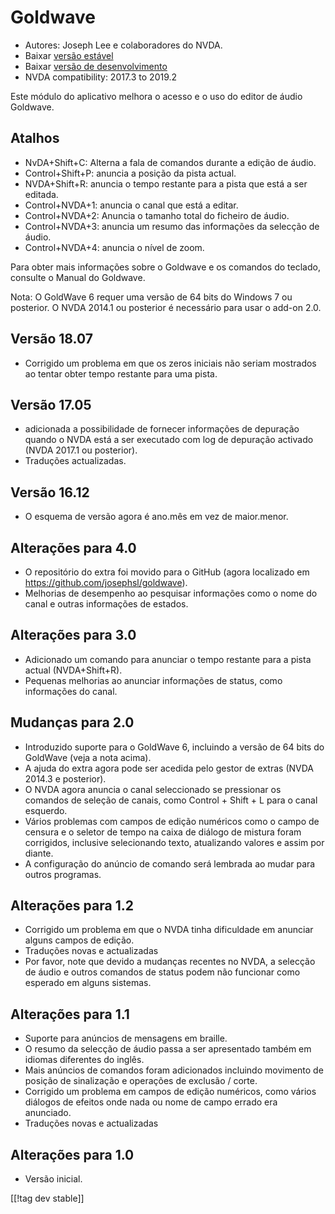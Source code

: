 # Goldwave #

* Autores: Joseph Lee e colaboradores do NVDA.
* Baixar [versão estável][1]
* Baixar [versão de desenvolvimento][2]
* NVDA compatibility: 2017.3 to 2019.2

Este módulo do aplicativo melhora o acesso e o uso do editor de áudio
Goldwave.

## Atalhos ##

* NvDA+Shift+C: Alterna a fala de comandos durante a edição de áudio.
* Control+Shift+P: anuncia a posição da pista actual.
* NVDA+Shift+R: anuncia o tempo restante para a pista que está a ser
  editada.
* Control+NVDA+1: anuncia o canal que está a editar.
* Control+NVDA+2: Anuncia o tamanho total do ficheiro de áudio.
* Control+NVDA+3: anuncia um resumo das informações da selecção de áudio.
* Control+NVDA+4: anuncia o nível de zoom.

Para obter mais informações sobre o Goldwave e os comandos do teclado,
consulte o Manual do Goldwave.

Nota: O GoldWave 6 requer uma versão de 64 bits do Windows 7 ou posterior. O
NVDA 2014.1 ou posterior é necessário para usar o add-on 2.0.

## Versão 18.07

* Corrigido um problema em que os zeros iniciais não seriam mostrados ao
  tentar obter tempo restante para uma pista.

## Versão 17.05

* adicionada a possibilidade de fornecer informações de depuração quando o
  NVDA está a ser executado com log de depuração activado (NVDA 2017.1 ou
  posterior).
* Traduções actualizadas.

## Versão 16.12

* O esquema de versão agora é ano.mês em vez de maior.menor.

## Alterações para 4.0

* O repositório do extra foi movido para o GitHub (agora localizado em
  https://github.com/josephsl/goldwave).
* Melhorias de desempenho ao pesquisar informações como o nome do canal e
  outras informações de estados.

## Alterações para 3.0

* Adicionado um comando para anunciar o tempo restante para a pista actual
  (NVDA+Shift+R).
* Pequenas melhorias ao anunciar informações de status, como informações do
  canal.

## Mudanças para 2.0

* Introduzido suporte para o GoldWave 6, incluindo a versão de 64 bits do
  GoldWave (veja a nota acima).
* A ajuda do extra agora pode ser acedida pelo gestor de extras (NVDA 2014.3
  e posterior).
* O NVDA agora anuncia o canal seleccionado se pressionar os comandos de
  seleção de canais, como Control + Shift + L para o canal esquerdo.
* Vários problemas com campos de edição numéricos como o campo de censura e
  o seletor de tempo na caixa de diálogo de mistura foram corrigidos,
  inclusive selecionando texto, atualizando valores e assim por diante.
* A configuração do anúncio de comando será lembrada ao mudar para outros
  programas.

## Alterações para 1.2

* Corrigido um problema em que o NVDA tinha dificuldade em anunciar alguns
  campos de edição.
* Traduções novas e actualizadas
* Por favor, note que devido a mudanças recentes no NVDA, a selecção de
  áudio e outros comandos de status podem não funcionar como esperado em
  alguns sistemas.

## Alterações para 1.1

* Suporte para anúncios de mensagens em braille.
* O resumo da selecção de áudio passa a ser apresentado também em idiomas
  diferentes do inglês.
* Mais anúncios de comandos foram adicionados incluindo movimento de posição
  de sinalização e operações de exclusão / corte.
* Corrigido um problema em campos de edição numéricos, como vários diálogos
  de efeitos onde nada ou nome de campo errado era anunciado.
* Traduções novas e actualizadas

## Alterações para 1.0

* Versão inicial.

[[!tag dev stable]]

[1]: https://addons.nvda-project.org/files/get.php?file=gwv

[2]: https://addons.nvda-project.org/files/get.php?file=gwv-dev
